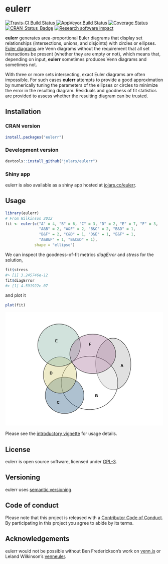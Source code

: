 
<!-- README.md is generated from README.Rmd. Please edit that file -->

# eulerr

[![Travis-CI Build
Status](https://travis-ci.org/jolars/eulerr.svg?branch=master)](https://travis-ci.org/jolars/eulerr)
[![AppVeyor Build
Status](https://ci.appveyor.com/api/projects/status/github/jolars/eulerr?branch=master&svg=true)](https://ci.appveyor.com/project/jolars/eulerr)
[![Coverage
Status](https://coveralls.io/repos/github/jolars/eulerr/badge.svg?branch=master)](https://coveralls.io/github/jolars/eulerr?branch=master)
[![CRAN\_Status\_Badge](http://www.r-pkg.org/badges/version/eulerr)](https://cran.r-project.org/package=eulerr)
[![Research software
impact](http://depsy.org/api/package/cran/eulerr/badge.svg)](http://depsy.org/package/r/eulerr)

**eulerr** generates area-proportional Euler diagrams that display set
relationships (intersections, unions, and disjoints) with circles or
ellipses. [Euler diagrams](https://en.wikipedia.org/wiki/Euler_diagram)
are Venn diagrams without the requirement that all set interactions be
present (whether they are empty or not), which means that, depending on
input, **eulerr** sometimes produces Venn diagrams and sometimes not.

With three or more sets intersecting, exact Euler diagrams are often
impossible. For such cases **eulerr** attempts to provide a good
approximation by numerically tuning the parameters of the ellipses or
circles to minimize the error in the resulting diagram. Residuals and
goodness of fit statistics are provided to assess whether the resulting
diagram can be trusted.

## Installation

### CRAN version

``` r
install.packages("eulerr")
```

### Development version

``` r
devtools::install_github("jolars/eulerr")
```

### Shiny app

eulerr is also available as a shiny app hosted at
[jolars.co/eulerr](http://jolars.co/eulerr/).

## Usage

``` r
library(eulerr)
# From Wilkinson 2012
fit <- euler(c("A" = 4, "B" = 6, "C" = 3, "D" = 2, "E" = 7, "F" = 3,
               "A&B" = 2, "A&F" = 2, "B&C" = 2, "B&D" = 1,
               "B&F" = 2, "C&D" = 1, "D&E" = 1, "E&F" = 1,
               "A&B&F" = 1, "B&C&D" = 1),
             shape = "ellipse")
```

We can inspect the goodness-of-fit metrics *diagError* and *stress* for
the solution,

``` r
fit$stress
#> [1] 3.245746e-12
fit$diagError
#> [1] 4.591922e-07
```

and plot it

``` r
plot(fit)
```

![](tools/README-plot_method-1.png)<!-- -->

Please see the [introductory
vignette](https://CRAN.R-project.org/package=eulerr/vignettes/introduction.pdf)
for usage details.

## License

eulerr is open source software, licensed under [GPL-3](LICENSE).

## Versioning

eulerr uses [semantic versioning](http://semver.org).

## Code of conduct

Please note that this project is released with a [Contributor Code of
Conduct](CONDUCT.md). By participating in this project you agree to
abide by its terms.

## Acknowledgements

eulerr would not be possible without Ben Frederickson’s work on
[venn.js](http://www.benfrederickson.com) or Leland Wilkinson’s
[venneuler](https://cran.r-project.org/package=venneuler).
